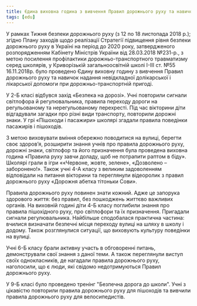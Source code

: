 ```yaml
---
title: Єдина виховна година з вивчення Правил дорожнього руху та навичок надання невідкладної долікарської і лікарської допомоги при дорожньо-транспортній пригоді
tags: [edu]
---
```


У рамках Тижня безпеки дорожнього руху (з 12 по 18 листопада 2018 р.); згідно Плану заходів щодо реалізації Стратегії підвищення рівня безпеки дорожнього руху в Україні на період до 2020 року, затвердженого розпорядженням Кабінету Міністрів України від 28.03.2018 №231-р., з метою посилення профілактики дорожньо-транспортного травматизму серед школярів, у Криворізькій загальноосвітній школі І-ІІІ ст. №55 16.11.2018р. було проведено Єдину виховну годину з вивчення Правил дорожнього руху та навичок надання невідкладної долікарської і лікарської допомоги при дорожньо-транспортній пригоді.

<youtube id="1q4zjLupIIs"></youtube>

У 2-Б класі відбувся захід «Безпека на дорозі». Учні повторили сигнали світлофора й регулювальника, правила переходу дороги на регульованому та нерегульованому перехресті. Під час вікторини діти відгадували загадки про різні види транспорту, повторили дорожні знаки. У грі «Пішоходи і пасажири» школярі згадали правила поведінки пасажирів і пішоходів.

<slideshow></slideshow>

З метою виховувати вміння обережно поводитися на вулиці, берегти своє здоров’я, розширити знання учнів про правила дорожнього руху, дорожні знаки, світлофор та його призначення була проведена виховна година «Правила руху завчи доладу, щоб не потрапити раптом в біду». Школярі грали в ігри ««Червоне, жовте, зелене», «Дозволено – заборонено!». Також учні 4-А класу з великим задоволенням відповідали на питання вікторини та переглянули відеоролик з правил дорожнього руху «Дорожня абетка тітоньки Сови».

<slideshow id="*2"></slideshow>

Правила дорожнього руху повинен знати кожний. Адже це запорука здорового життя: без правил, без пошкоджень життєво важливих органів. На виховній годині діти 4-Б класу поглибили знання про правила пішохідного руху, про світлофори та їх призначення. Пригадали сигнали регулювальника. Найбільше сподобалася практична частина: вчилися визначати безпечні місця переходу вулиці на шляху в школу і додому. Також розглянулися ситуації, що виховують культуру поведінки на вулиці.

<slideshow id="*3"></slideshow>

Учні 6-Б класу брали активну участь в обговоренні питань, демонстрували свої знання з даної теми. А також переглянули виступ своїх однокласників, де нагадали правила дорожнього руху, наголосили, що є люди, які свідомо недотримуються Правил дорожнього руху.

<slideshow id="*4"></slideshow>

У 9-Б класі було проведено тренінг "Безпечна дорога до школи". Учні з цікавістю повторили правила дорожнього руху для пішоходів та вивчили правила дорожнього руху для велосипедистів.

<slideshow id="*5"></slideshow>
